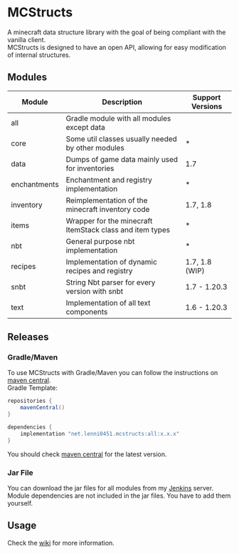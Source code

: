 # MCStructs
A minecraft data structure library with the goal of being compliant with the vanilla client.\
MCStructs is designed to have an open API, allowing for easy modification of internal structures.

## Modules
| Module       | Description                                              | Support Versions |
|--------------|----------------------------------------------------------|------------------|
| all          | Gradle module with all modules except data               |                  |
| core         | Some util classes usually needed by other modules        | *                |
| data         | Dumps of game data mainly used for inventories           | 1.7              |
| enchantments | Enchantment and registry implementation                  | *                |
| inventory    | Reimplementation of the minecraft inventory code         | 1.7, 1.8         |
| items        | Wrapper for the minecraft ItemStack class and item types | *                |
| nbt          | General purpose nbt implementation                       | *                |
| recipes      | Implementation of dynamic recipes and registry           | 1.7, 1.8 (WIP)   |
| snbt         | String Nbt parser for every version with snbt            | 1.7 - 1.20.3     |
| text         | Implementation of all text components                    | 1.6 - 1.20.3     |

## Releases
### Gradle/Maven
To use MCStructs with Gradle/Maven you can follow the instructions on [maven central](https://central.sonatype.com/search?q=net.lenni0451.mcstructs).\
Gradle Template:
`````groovy
repositories {
    mavenCentral()
}

dependencies {
    implementation "net.lenni0451.mcstructs:all:x.x.x"
}
`````
You should check [maven central](https://central.sonatype.com/search?q=net.lenni0451.mcstructs) for the latest version.
### Jar File
You can download the jar files for all modules from my [Jenkins](https://build.lenni0451.net/job/MCStructs/) server.\
Module dependencies are not included in the jar files. You have to add them yourself.

## Usage
Check the [wiki](https://github.com/Lenni0451/MCStructs/wiki/) for more information.
